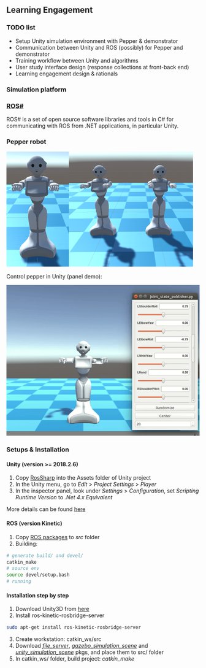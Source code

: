 ## Learning Engagement

### TODO list
* Setup Unity simulation environment with Pepper & demonstrator
* Communication between Unity and ROS (possibly) for Pepper and demonstrator
* Training workflow between Unity and algorithms
* User study interface design (response collections at front-back end)
* Learning engagement design & rationals

### Simulation platform
### [ROS#](https://github.com/siemens/ros-sharp)

ROS# is a set of open source software libraries and tools in C# for communicating with ROS from .NET applications, in particular Unity.

### Pepper robot

<img src="docs/pepper-single.png" alt="one pepper" height="300px"/><img src="docs/pepper-two.png" alt="two peppers" height="300px"/>

Control pepper in Unity (panel demo):

<img src="docs/move_pepper.gif" alt="move pepper" width="600px"/>


### Setups & Installation

#### Unity (version >= 2018.2.6)
1. Copy [RosSharp](https://github.com/mingfeisun/ros-sharp/tree/master/Unity3D/Assets/RosSharp) into the Assets folder of Unity project 
2. In the Unity menu, go to *Edit* > *Project Settings* > *Player*
3. In the inspector panel, look under *Settings* > *Configuration*, set *Scripting Runtime Version* to *.Net 4.x Equivalent*

More details can be found [here](https://github.com/siemens/ros-sharp/wiki/User_Inst_Unity3DOnWindows)

#### ROS (version Kinetic)
1. Copy [ROS packages](https://github.com/mingfeisun/ros-sharp/tree/master/ROS) to *src* folder
2. Building: 
``` bash 
# generate build/ and devel/
catkin_make 
# source env
source devel/setup.bash
# running
```

#### Installation step by step
1. Download Unity3D from [here](https://beta.unity3d.com/download/dad990bf2728/public_download.html)
2. Install ros-kinetic-rosbridge-server
``` bash
sudo apt-get install ros-kinetic-rosbridge-server
```
3. Create workstation: catkin_ws/src
4. Download [*file_server*](https://github.com/mingfeisun/ros-sharp/tree/master/ROS/file_server), [*gazebo_simulation_scene*](https://github.com/mingfeisun/ros-sharp/tree/master/ROS/gazebo_simulation_scene) and [*unity_simulation_scene*](https://github.com/mingfeisun/ros-sharp/tree/master/ROS/unity_simulation_scene) pkgs, and place them to src/ folder
5. In catkin_ws/ folder, build project: *catkin_make*
